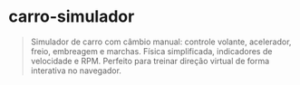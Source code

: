 # carro-simulador
> Simulador de carro com câmbio manual: controle volante, acelerador, freio, embreagem e marchas. Física simplificada, indicadores de velocidade e RPM. Perfeito para treinar direção virtual de forma interativa no navegador.
